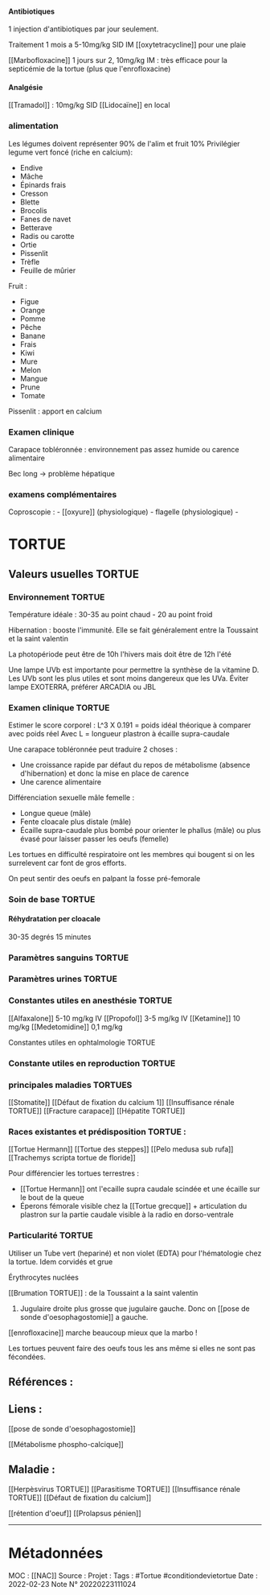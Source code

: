 
#### Antibiotiques
1 injection d'antibiotiques par jour seulement. 

Traitement 1 mois a 5-10mg/kg SID IM [[oxytetracycline]] pour une plaie 

[[Marbofloxacine]] 1 jours sur 2, 10mg/kg IM : très efficace pour la septicémie de la tortue (plus que l'enrofloxacine)

#### Analgésie
[[Tramadol]] : 10mg/kg SID
[[Lidocaïne]] en local


### alimentation
Les légumes doivent représenter 90% de l'alim et fruit 10%
Privilégier legume vert foncé (riche en calcium):
- Endive
- Mâche
- Épinards frais
- Cresson
- Blette
- Brocolis
- Fanes de navet
- Betterave
- Radis ou carotte
- Ortie
- Pissenlit
- Trèfle
- Feuille de mûrier 

Fruit :
- Figue
- Orange
- Pomme
- Pêche
- Banane
- Frais
- Kiwi
- Mure
- Melon
- Mangue
- Prune
- Tomate

Pissenlit : apport en calcium

### Examen clinique
Carapace tobléronnée : environnement pas assez humide ou carence alimentaire 

Bec long -> problème hépatique



### examens complémentaires
Coproscopie :
	- [[oxyure]] (physiologique)
	- flagelle (physiologique)
	-

# TORTUE
## Valeurs usuelles TORTUE

### Environnement TORTUE
Température idéale :
30-35 au point chaud - 20 au point froid

Hibernation : booste l'immunité. Elle se fait généralement entre la Toussaint et la saint valentin

La photopériode peut être de 10h l'hivers mais doit être de 12h l'été

Une lampe UVb est importante pour permettre la synthèse de la vitamine D. Les UVb sont les plus utiles et sont moins dangereux que les UVa. Éviter lampe EXOTERRA, préférer ARCADIA ou JBL

### Examen clinique TORTUE
Estimer le score corporel :
L^3 X 0.191 = poids idéal théorique à comparer avec poids réel
Avec L = longueur plastron à écaille supra-caudale

Une carapace tobléronnée peut traduire 2 choses :
- Une croissance rapide par défaut du repos de métabolisme (absence d'hibernation) et donc la mise en place de carence
- Une carence alimentaire

Différenciation sexuelle mâle femelle :
- Longue queue (mâle)
- Fente cloacale plus distale (mâle)
- Écaille supra-caudale plus bombé pour orienter le phallus (mâle) ou plus évasé pour laisser passer les oeufs (femelle)

Les tortues en difficulté respiratoire ont les membres qui bougent si on les surrelevent car font de gros efforts.

On peut sentir des oeufs en palpant la fosse pré-femorale

### Soin de base TORTUE

#### Réhydratation per cloacale
30-35 degrés
15 minutes

### Paramètres sanguins TORTUE
### Paramètres urines TORTUE
### Constantes utiles en anesthésie TORTUE
[[Alfaxalone]] 5-10 mg/kg IV
[[Propofol]] 3-5 mg/kg IV
[[Ketamine]] 10 mg/kg 
[[Medetomidine]] 0,1 mg/kg

Constantes utiles en ophtalmologie TORTUE
### Constante utiles en reproduction TORTUE
### principales maladies TORTUES
[[Stomatite]]
[[Défaut de fixation du calcium 1]]
[[Insuffisance rénale TORTUE]]
[[Fracture carapace]]
[[Hépatite TORTUE]]

### Races existantes et prédisposition TORTUE :
[[Tortue Hermann]]
[[Tortue des steppes]]
[[Pelo medusa sub rufa]]
[[Trachemys scripta tortue de floride]]

Pour différencier les tortues terrestres :
- [[Tortue Hermann]] ont l'ecaille supra caudale scindée et une écaille sur le bout de la queue 
- Éperons fémorale visible chez la [[Tortue grecque]] + articulation du plastron sur la partie caudale visible à la radio en dorso-ventrale




### Particularité TORTUE
Utiliser un Tube vert (hepariné) et non violet (EDTA) pour l'hématologie chez la tortue. Idem corvidés et grue

Érythrocytes nuclées

[[Brumation TORTUE]] : de la Toussaint a la saint valentin

1. Jugulaire droite plus grosse que jugulaire gauche. Donc on  [[pose de sonde d'oesophagostomie]] a gauche.

[[enrofloxacine]] marche beaucoup mieux que la marbo !

Les tortues peuvent faire des oeufs tous les ans même si elles ne sont pas fécondées.

## Références :
>
 

## Liens :
[[pose de sonde d'oesophagostomie]]

[[Métabolisme phospho-calcique]]

## Maladie :
[[Herpèsvirus TORTUE]]
[[Parasitisme TORTUE]]
[[Insuffisance rénale TORTUE]]
[[Défaut de fixation du calcium]]

[[rétention d'oeuf]]
[[Prolapsus pénien]]
***
# Métadonnées
MOC : [[NAC]]
Source :
Projet :
Tags : #Tortue #conditiondevietortue 
Date : 2022-02-23
Note N° 20220223111024